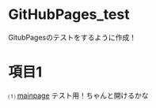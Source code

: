 # GitHubPages_test
GitubPagesのテストをするように作成！

# 項目1 

⑴ [mainpage](%E9%A0%85%E7%9B%AE%EF%BC%91/01_mainpage.md) テスト用！ちゃんと開けるかな
